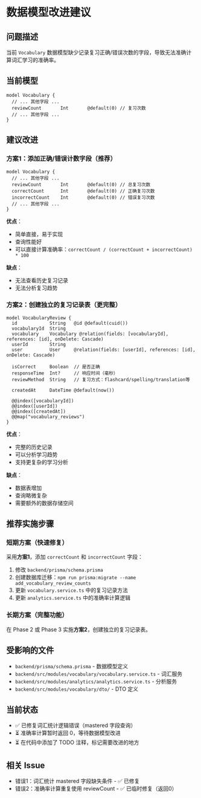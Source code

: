 # 数据模型改进建议

## 问题描述
当前 `Vocabulary` 数据模型缺少记录复习正确/错误次数的字段，导致无法准确计算词汇学习的准确率。

## 当前模型
```prisma
model Vocabulary {
  // ... 其他字段 ...
  reviewCount       Int       @default(0) // 复习次数
  // ... 其他字段 ...
}
```

## 建议改进

### 方案1：添加正确/错误计数字段（推荐）
```prisma
model Vocabulary {
  // ... 其他字段 ...
  reviewCount       Int       @default(0) // 总复习次数
  correctCount      Int       @default(0) // 正确复习次数
  incorrectCount    Int       @default(0) // 错误复习次数
  // ... 其他字段 ...
}
```

**优点**：
- 简单直接，易于实现
- 查询性能好
- 可以直接计算准确率：`correctCount / (correctCount + incorrectCount) * 100`

**缺点**：
- 无法查看历史复习记录
- 无法分析复习趋势

### 方案2：创建独立的复习记录表（更完整）
```prisma
model VocabularyReview {
  id            String   @id @default(cuid())
  vocabularyId  String
  vocabulary    Vocabulary @relation(fields: [vocabularyId], references: [id], onDelete: Cascade)
  userId        String
  user          User     @relation(fields: [userId], references: [id], onDelete: Cascade)

  isCorrect     Boolean  // 是否正确
  responseTime  Int?     // 响应时间（毫秒）
  reviewMethod  String   // 复习方式：flashcard/spelling/translation等

  createdAt     DateTime @default(now())

  @@index([vocabularyId])
  @@index([userId])
  @@index([createdAt])
  @@map("vocabulary_reviews")
}
```

**优点**：
- 完整的历史记录
- 可以分析学习趋势
- 支持更复杂的学习分析

**缺点**：
- 数据表增加
- 查询略微复杂
- 需要额外的数据存储空间

## 推荐实施步骤

### 短期方案（快速修复）
采用**方案1**，添加 `correctCount` 和 `incorrectCount` 字段：

1. 修改 `backend/prisma/schema.prisma`
2. 创建数据库迁移：`npm run prisma:migrate --name add_vocabulary_review_counts`
3. 更新 `vocabulary.service.ts` 中的复习记录方法
4. 更新 `analytics.service.ts` 中的准确率计算逻辑

### 长期方案（完整功能）
在 Phase 2 或 Phase 3 实施**方案2**，创建独立的复习记录表。

## 受影响的文件
- `backend/prisma/schema.prisma` - 数据模型定义
- `backend/src/modules/vocabulary/vocabulary.service.ts` - 词汇服务
- `backend/src/modules/analytics/analytics.service.ts` - 分析服务
- `backend/src/modules/vocabulary/dto/` - DTO 定义

## 当前状态
- ✅ 已修复词汇统计逻辑错误（mastered 字段查询）
- ⏳ 准确率计算暂时返回 0，等待数据模型改进
- ⏳ 在代码中添加了 TODO 注释，标记需要改进的地方

## 相关 Issue
- 错误1：词汇统计 mastered 字段缺失条件 - ✅ 已修复
- 错误2：准确率计算重复使用 reviewCount - ✅ 已临时修复（返回0）
